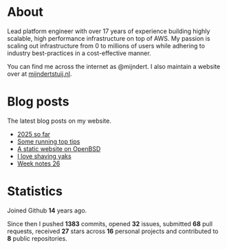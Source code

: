 # About

Lead platform engineer with over 17 years of experience building highly scalable, high performance infrastructure on top of AWS. My passion is scaling out infrastructure from 0 to millions of users while adhering to industry best-practices in a cost-effective manner.

You can find me across the internet as @mijndert. I also maintain a website over at [mijndertstuij.nl](https://mijndertstuij.nl/).

# Blog posts

The latest blog posts on my website.

<!-- BLOGPOSTS:START -->
- [2025 so far](https://mijndertstuij.nl/posts/2025-so-far/)
- [Some running top tips](https://mijndertstuij.nl/posts/some-running-top-tips/)
- [A static website on OpenBSD](https://mijndertstuij.nl/posts/static-website-on-openbsd/)
- [I love shaving yaks](https://mijndertstuij.nl/posts/i-love-shaving-yaks/)
- [Week notes 26](https://mijndertstuij.nl/weeknotes/week-notes-26/)
<!-- BLOGPOSTS:END -->

# Statistics

Joined Github **14** years ago.

Since then I pushed **1383** commits, opened **32** issues, submitted **68** pull requests, received **27** stars across **16** personal projects and contributed to **8** public repositories.
